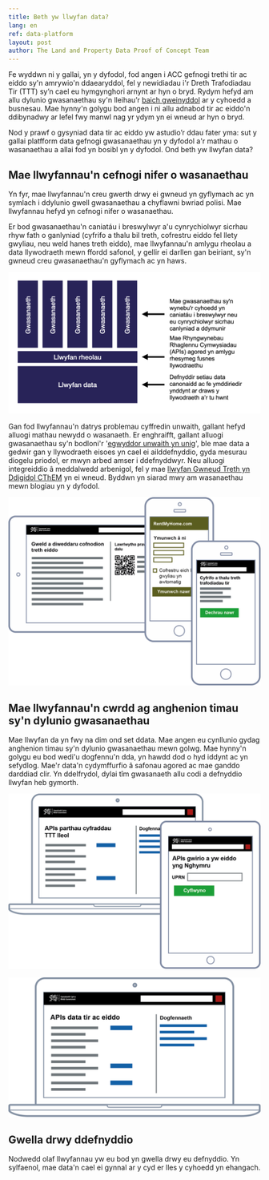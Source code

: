 ```yaml
---
title: Beth yw llwyfan data?
lang: en
ref: data-platform
layout: post
author: The Land and Property Data Proof of Concept Team
---
```

Fe wyddwn ni y gallai, yn y dyfodol, fod angen i ACC gefnogi trethi tir ac eiddo sy'n amrywio'n ddaearyddol, fel y newidiadau i'r Dreth Trafodiadau Tir (TTT) sy’n cael eu hymgynghori arnynt ar hyn o bryd. Rydym hefyd am allu dylunio gwasanaethau sy'n lleihau’r [baich gweinyddol](https://en.wikipedia.org/wiki/Once-only_principle) ar y cyhoedd a busnesau. Mae hynny'n golygu bod angen i ni allu adnabod tir ac eiddo'n ddibynadwy ar lefel fwy manwl nag yr ydym yn ei wneud ar hyn o bryd.

Nod y prawf o gysyniad data tir ac eiddo yw astudio’r ddau fater yma: sut y gallai platfform data gefnogi gwasanaethau yn y dyfodol a'r mathau o wasanaethau a allai fod yn bosibl yn y dyfodol. Ond beth yw llwyfan data?

## Mae llwyfannau'n cefnogi nifer o wasanaethau

Yn fyr, mae llwyfannau'n creu gwerth drwy ei gwneud yn gyflymach ac yn symlach i ddylunio gwell gwasanaethau a chyflawni bwriad polisi. Mae llwyfannau hefyd yn cefnogi nifer o wasanaethau.

Er bod gwasanaethau'n caniatáu i breswylwyr a'u cynrychiolwyr sicrhau rhyw fath o ganlyniad (cyfrifo a thalu bil treth, cofrestru eiddo fel llety gwyliau, neu weld hanes treth eiddo), mae llwyfannau'n amlygu rheolau a data llywodraeth mewn ffordd safonol, y gellir ei darllen gan beiriant, sy'n gwneud creu gwasanaethau'n gyflymach ac yn haws.

![Stack diagram showing services built on top of a rules platform and a data platform. Mae gwasanaethau sy'n wynebu'r cyhoedd yn caniatáu i breswylwyr neu eu cynrychiolwyr sicrhau canlyniad a ddymunir. Mae Rhyngwynebau Rhaglennu Cymwysiadau (APIs) agored yn amlygu rhesymeg fusnes llywodraethu. Defnyddir setiau data canonaidd ac fe ymddiriedir ynddynt ar draws y llywodraeth a’r tu hwnt](../../assets/images/stack-cy.png)

Gan fod llwyfannau'n datrys problemau cyffredin unwaith, gallant hefyd alluogi mathau newydd o wasanaeth. Er enghraifft, gallant alluogi gwasanaethau sy'n bodloni'r '[egwyddor unwaith yn unig](https://en.wikipedia.org/wiki/Once-only_principle)', ble mae data a gedwir gan y llywodraeth eisoes yn cael ei ailddefnyddio, gyda mesurau diogelu priodol, er mwyn arbed amser i ddefnyddwyr. Neu alluogi integreiddio â meddalwedd arbenigol, fel y mae [llwyfan Gwneud Treth yn Ddigidol CThEM](https://www.gov.uk/guidance/find-software-thats-compatible-with-making-tax-digital-for-vat) yn ei wneud. Byddwn yn siarad mwy am wasanaethau mewn blogiau yn y dyfodol.

![Mockups of three examples services: a government property account, a commercial service for renting out a home and a government service for paying tax](../../assets/images/services-cy.png)

## Mae llwyfannau'n cwrdd ag anghenion timau sy'n dylunio gwasanaethau

Mae llwyfan da yn fwy na dim ond set ddata. Mae angen eu cynllunio gydag anghenion timau sy'n dylunio gwasanaethau mewn golwg. Mae hynny'n golygu eu bod wedi'u dogfennu'n dda, yn hawdd dod o hyd iddynt ac yn sefydlog. Mae'r data'n cydymffurfio â safonau agored ac mae ganddo darddiad clir. Yn ddelfrydol, dylai tîm gwasanaeth allu codi a defnyddio llwyfan heb gymorth.

![Mockups of government branded API services for tax zones and checking iof a property is in  Wales](../../assets/images/rules-cy.png)

![A government branded property and land data API service](../../assets/images/data-cy.png)

## Gwella drwy ddefnyddio

Nodwedd olaf llwyfannau yw eu bod yn gwella drwy eu defnyddio. Yn sylfaenol, mae data'n cael ei gynnal ar y cyd er lles y cyhoedd yn ehangach.
